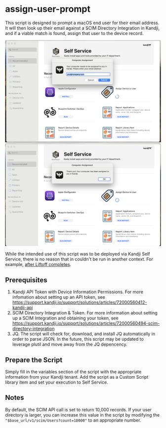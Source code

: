 
# assign-user-prompt

This script is designed to prompt a macOS end user for their email address. It will then look up their email against a SCIM Directory Integration in Kandji, and if a viable match is found, assign that user to the device record.

![End user experience](images/aup-image1.png)
![End user success](images/aup-image2.png)

While the intended use of this script was to be deployed via Kandji Self Service, there is no reason that in couldn't be run in another context. For example, [after Liftoff completes](https://github.com/kandji-inc/support/tree/main/Scripts/install-after-liftoff).

## Prerequisites

1. Kandji API Token with Device Information Permissions. For more infomation about setting up an API token, see https://support.kandji.io/support/solutions/articles/72000560412-kandji-api
2. SCIM Directory Integration & Token. For more information about setting up a SCIM Integration and obtaining your token, see https://support.kandji.io/support/solutions/articles/72000560494-scim-directory-integration
3. JQ. The script will check for, download, and install JQ automatically in order to parse JSON. In the future, this script may be updated to leverage plutil and move away from the JQ depencency. 
 
## Prepare the Script
 
Simply fill in the variables section of the script with the appropriate information from your Kandji tenant. Add the script as a Custom Script library item and set your execution to Self Service. 

## Notes

By default, the SCIM API call is set to return 10,000 records. If your user directory is larger, you can increase this value in the script by modifying the `"$base_url/v1/scim/Users?count=10000"` to an appropriate number.
